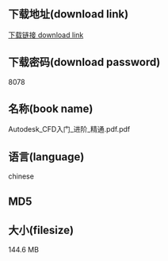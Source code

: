 ## 下载地址(download link)
[下载链接 download link](https://tutu365.netlify.app/?s=Autodesk_CFD%E5%85%A5%E9%97%A8_%E8%BF%9B%E9%98%B6_%E7%B2%BE%E9%80%9A.pdf)

## 下载密码(download password)
8078

## 名称(book name)
Autodesk_CFD入门_进阶_精通.pdf.pdf

## 语言(language)
chinese

## MD5


## 大小(filesize)
144.6 MB
